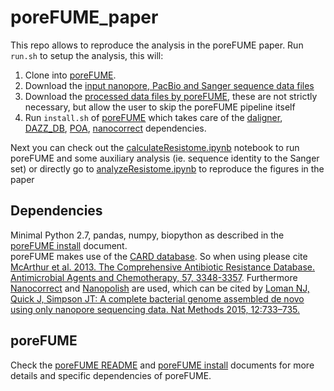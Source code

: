 # poreFUME_paper
This repo allows to reproduce the analysis in the poreFUME paper.
Run ```run.sh``` to setup the analysis, this will:

1.  Clone into [poreFUME](https://github.com/EvdH0/poreFUME).
2.  Download the [input nanopore, PacBio and Sanger sequence data files](http://www.student.dtu.dk/~evand/poreFUME_data/poreFUME_paper_data.tar.gz)
3.  Download the [processed data files by poreFUME](http://www.student.dtu.dk/~evand/poreFUME_data/poreFUME_paper_OUTPUT.tar.gz), these are not strictly necessary, but allow the user to skip the poreFUME pipeline itself
4.  Run ```install.sh``` of [poreFUME](https://github.com/EvdH0/poreFUME) which takes care of the [daligner](https://github.com/thegenemyers/DALIGNER), [DAZZ_DB](https://github.com/thegenemyers/DAZZ_DB), [POA](http://sourceforge.net/projects/poamsa/), [nanocorrect](https://github.com/jts/nanocorrect) dependencies.

Next you can check out the [calculateResistome.ipynb](calculateResistome.ipynb) notebook to run poreFUME and some auxiliary analysis (ie. sequence identity to the Sanger set) or directly go to [analyzeResistome.ipynb](analyzeResistome.ipynb) to reproduce the figures in the paper

## Dependencies
Minimal Python 2.7, pandas, numpy, biopython as described in the [poreFUME install](https://github.com/EvdH0/poreFUME/blob/master/INSTALL.md) document.  
poreFUME makes use of the [CARD database](https://card.mcmaster.ca/). So when using please cite [McArthur et al. 2013. The Comprehensive Antibiotic Resistance Database. Antimicrobial Agents and Chemotherapy, 57, 3348-3357](http://www.ncbi.nlm.nih.gov/pubmed/23650175). Furthermore [Nanocorrect](https://github.com/jts/nanocorrect) and [Nanopolish](https://github.com/jts/nanopolish/) are used, which can be cited by [Loman NJ, Quick J, Simpson JT: A complete bacterial genome assembled de novo using only nanopore sequencing data. Nat Methods 2015, 12:733–735.](http://www.nature.com/nmeth/journal/v12/n8/abs/nmeth.3444.html)


## poreFUME
Check the [poreFUME README](https://github.com/EvdH0/poreFUME/README.md) and [poreFUME install](https://github.com/EvdH0/poreFUME/INSTALL.md) documents for more details and specific dependencies of poreFUME.
